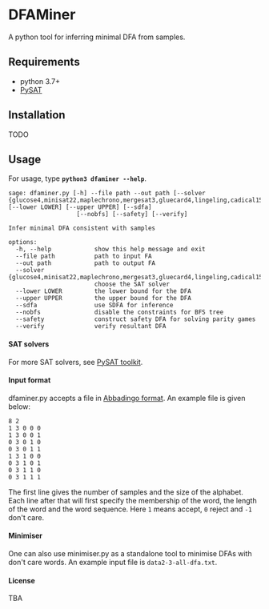 # DFAMiner
A python tool for inferring minimal DFA from samples.


## Requirements 

* python 3.7+
* [PySAT](https://github.com/pysathq/pysat)

## Installation

TODO

## Usage

For usage, type <b>`python3 dfaminer --help`</b>.

```
sage: dfaminer.py [-h] --file path --out path [--solver {glucose4,minisat22,maplechrono,mergesat3,gluecard4,lingeling,cadical153,cadical103,glucose42}] [--lower LOWER] [--upper UPPER] [--sdfa]
                   [--nobfs] [--safety] [--verify]

Infer minimal DFA consistent with samples

options:
  -h, --help            show this help message and exit
  --file path           path to input FA
  --out path            path to output FA
  --solver {glucose4,minisat22,maplechrono,mergesat3,gluecard4,lingeling,cadical153,cadical103,glucose42}
                        choose the SAT solver
  --lower LOWER         the lower bound for the DFA
  --upper UPPER         the upper bound for the DFA
  --sdfa                use SDFA for inference
  --nobfs               disable the constraints for BFS tree
  --safety              construct safety DFA for solving parity games
  --verify              verify resultant DFA
```

#### SAT solvers
 
For more SAT solvers, see [PySAT toolkit](https://github.com/pysathq/pysat).

#### Input format

dfaminer.py accepts a file in [Abbadingo format](https://abbadingo.cs.nuim.ie/).
An example file is given below:
```
8 2
1 3 0 0 0
1 3 0 0 1
0 3 0 1 0
0 3 0 1 1
1 3 1 0 0
0 3 1 0 1
0 3 1 1 0
0 3 1 1 1
```
The first line gives the number of samples and the size of the alphabet.
Each line after that will first specify the membership of the word, the length of the word and the word sequence.
Here `1` means accept, `0` reject and `-1` don't care.

#### Minimiser
One can also use minimiser.py as a standalone tool to minimise DFAs with don't care words.
An example input file is `data2-3-all-dfa.txt`.

#### License
TBA

